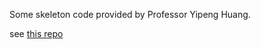 Some skeleton code provided by Professor Yipeng Huang.

see [this repo](https://github.com/yipenghuang0302/2021_0s_211.git)
